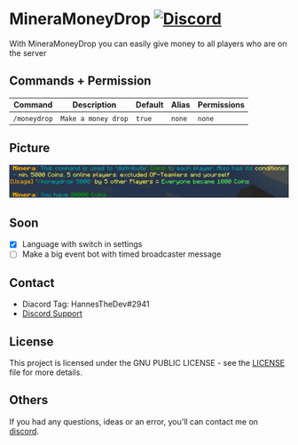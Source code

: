 # MineraMoneyDrop [![Discord](https://img.shields.io/badge/chat-on%20discord-7289da.svg)](https://discord.gg/HVvQv2TxWs)
With MineraMoneyDrop you can easily give money to all players who are on the server

## Commands + Permission
Command | Description | Default | Alias | Permissions
--------- | ------------------- | ------- | ---------- | -----------
``/moneydrop`` | ``Make a money drop`` | ``true`` | ``none`` | ``none``

## Picture
<img src="https://github.com/HannesTheDev/MineraMoneyDrop/blob/main/mineramoneydrop.png"></img> <br>

## Soon
- [x] Language with switch in settings
- [ ] Make a big event bot with timed broadcaster message

## Contact
- Diacord Tag: HannesTheDev#2941
- [Discord Support](https://discord.gg/HVvQv2TxWs)

## License
This project is licensed under the GNU PUBLIC LICENSE - see the [LICENSE](/LICENSE) file for more details.

## Others
If you had any questions, ideas or an error, you'll can contact me on [discord](https://discord.gg/HVvQv2TxWs).
